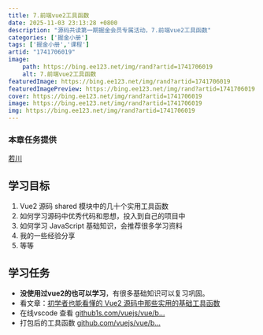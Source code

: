```yaml
---
title: 7.前端vue2工具函数
date: 2025-11-03 23:13:28 +0800
description: "源码共读第一期掘金会员专属活动，7.前端vue2工具函数"
categories: ['掘金小册']
tags: ['掘金小册','课程']
artid: "1741706019"
image:
    path: https://bing.ee123.net/img/rand?artid=1741706019
    alt: 7.前端vue2工具函数
featuredImage: https://bing.ee123.net/img/rand?artid=1741706019
featuredImagePreview: https://bing.ee123.net/img/rand?artid=1741706019
cover: https://bing.ee123.net/img/rand?artid=1741706019
image: https://bing.ee123.net/img/rand?artid=1741706019
img: https://bing.ee123.net/img/rand?artid=1741706019
---
```


### 本章任务提供
[若川](https://juejin.cn/user/1415826704971918)

## 学习目标

1.  Vue2 源码 shared 模块中的几十个实用工具函数
1.  如何学习源码中优秀代码和思想，投入到自己的项目中
1.  如何学习 JavaScript 基础知识，会推荐很多学习资料
1.  我的一些经验分享
1.  等等

## 学习任务

-   **没使用过vue2的也可以学习**，有很多基础知识可以复习巩固。
-   看文章：[初学者也能看懂的 Vue2 源码中那些实用的基础工具函数](https://juejin.cn/post/7024276020731592741 "https://juejin.cn/post/7024276020731592741")
-   在线vscode 查看 [github1s.com/vuejs/vue/b…](https://link.juejin.cn?target=https%3A%2F%2Fgithub1s.com%2Fvuejs%2Fvue%2Fblob%2Fdev%2Fsrc%2Fshared%2Futil.js "https://github1s.com/vuejs/vue/blob/dev/src/shared/util.js")
-   打包后的工具函数 [github.com/vuejs/vue/b…](https://link.juejin.cn?target=https%3A%2F%2Fgithub.com%2Fvuejs%2Fvue%2Fblob%2Fdev%2Fdist%2Fvue.js%23L14-L379 "https://github.com/vuejs/vue/blob/dev/dist/vue.js#L14-L379")
